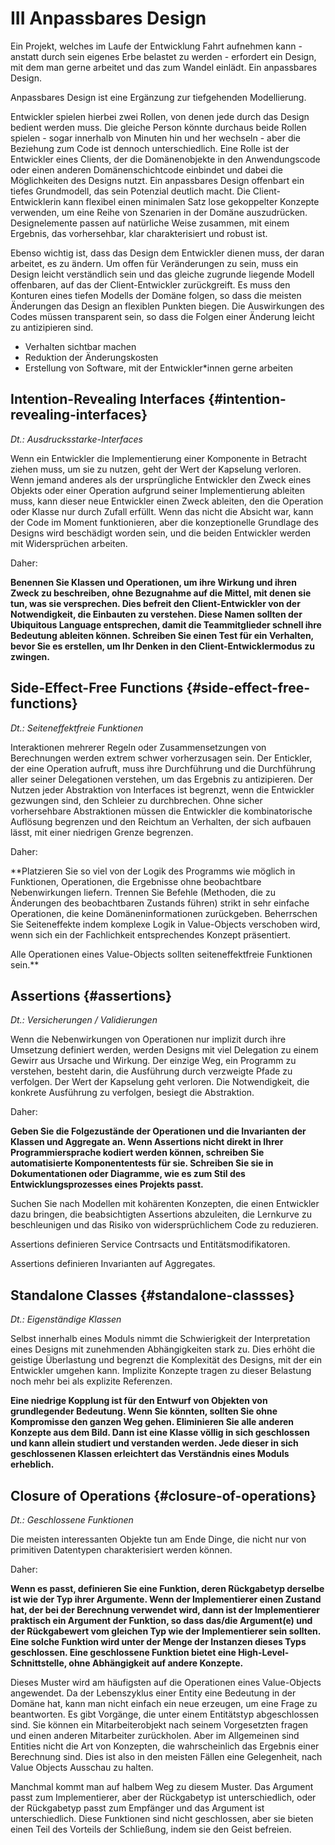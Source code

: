 # III Anpassbares Design

Ein Projekt, welches im Laufe der Entwicklung Fahrt aufnehmen kann - anstatt durch sein eigenes Erbe belastet zu werden - erfordert ein Design, mit dem man gerne arbeitet und das zum Wandel einlädt. Ein anpassbares Design.

Anpassbares Design ist eine Ergänzung zur tiefgehenden Modellierung.

Entwickler spielen hierbei zwei Rollen, von denen jede durch das Design bedient werden muss. Die gleiche Person könnte durchaus beide Rollen spielen - sogar innerhalb von Minuten hin und her wechseln - aber die Beziehung zum Code ist dennoch unterschiedlich. Eine Rolle ist der Entwickler eines Clients, der die Domänenobjekte in den Anwendungscode oder einen anderen Domänenschichtcode einbindet und dabei die Möglichkeiten des Designs nutzt. Ein anpassbares Design offenbart ein tiefes Grundmodell, das sein Potenzial deutlich macht. Die Client-Entwicklerin kann flexibel einen minimalen Satz lose gekoppelter Konzepte verwenden, um eine Reihe von Szenarien in der Domäne auszudrücken. Designelemente passen auf natürliche Weise zusammen, mit einem Ergebnis, das vorhersehbar, klar charakterisiert und robust ist.

Ebenso wichtig ist, dass das Design dem Entwickler dienen muss, der daran arbeitet, es zu ändern. Um offen für Veränderungen zu sein, muss ein Design leicht verständlich sein und das gleiche zugrunde liegende Modell offenbaren, auf das der Client-Entwickler zurückgreift. Es muss den Konturen eines tiefen Modells der Domäne folgen, so dass die meisten Änderungen das Design an flexiblen Punkten biegen. Die Auswirkungen des Codes müssen transparent sein, so dass die Folgen einer Änderung leicht zu antizipieren sind.

- Verhalten sichtbar machen
- Reduktion der Änderungskosten
- Erstellung von Software, mit der Entwickler*innen gerne arbeiten

## Intention-Revealing Interfaces {#intention-revealing-interfaces}

*Dt.: Ausdrucksstarke-Interfaces*

Wenn ein Entwickler die Implementierung einer Komponente in Betracht ziehen muss, um sie zu nutzen, geht der Wert der Kapselung verloren. Wenn jemand anderes als der ursprüngliche Entwickler den Zweck eines Objekts oder einer Operation aufgrund seiner Implementierung ableiten muss, kann dieser neue Entwickler einen Zweck ableiten, den die Operation oder Klasse nur durch Zufall erfüllt. Wenn das nicht die Absicht war, kann der Code im Moment funktionieren, aber die konzeptionelle Grundlage des Designs wird beschädigt worden sein, und die beiden Entwickler werden mit Widersprüchen arbeiten.

Daher:

**Benennen Sie Klassen und Operationen, um ihre Wirkung und ihren Zweck zu beschreiben, ohne Bezugnahme auf die Mittel, mit denen sie tun, was sie versprechen. Dies befreit den Client-Entwickler von der Notwendigkeit, die Einbauten zu verstehen. Diese Namen sollten der Ubiquitous Language entsprechen, damit die Teammitglieder schnell ihre Bedeutung ableiten können. Schreiben Sie einen Test für ein Verhalten, bevor Sie es erstellen, um Ihr Denken in den Client-Entwicklermodus zu zwingen.**

## Side-Effect-Free Functions {#side-effect-free-functions}

*Dt.: Seiteneffektfreie Funktionen*

Interaktionen mehrerer Regeln oder Zusammensetzungen von Berechnungen werden extrem schwer vorherzusagen sein. Der Entickler, der eine Operation aufruft, muss ihre Durchführung und die Durchführung aller seiner Delegationen verstehen, um das Ergebnis zu antizipieren. Der Nutzen jeder Abstraktion von Interfaces ist begrenzt, wenn die Entwickler gezwungen sind, den Schleier zu durchbrechen. Ohne sicher vorhersehbare Abstraktionen müssen die Entwickler die kombinatorische Auflösung begrenzen und den Reichtum an Verhalten, der sich aufbauen lässt, mit einer niedrigen Grenze begrenzen.

Daher:

**Platzieren Sie so viel von der Logik des Programms wie möglich in Funktionen, Operationen, die Ergebnisse ohne beobachtbare Nebenwirkungen liefern. Trennen Sie Befehle (Methoden, die zu Änderungen des beobachtbaren Zustands führen) strikt in sehr einfache Operationen, die keine Domäneninformationen zurückgeben. Beherrschen Sie Seiteneffekte indem komplexe Logik in Value-Objects verschoben wird, wenn sich ein der Fachlichkeit entsprechendes Konzept präsentiert.

Alle Operationen eines Value-Objects sollten seiteneffektfreie Funktionen sein.**

## Assertions {#assertions}

*Dt.: Versicherungen / Validierungen*

Wenn die Nebenwirkungen von Operationen nur implizit durch ihre Umsetzung definiert werden, werden Designs mit viel Delegation zu einem Gewirr aus Ursache und Wirkung. Der einzige Weg, ein Programm zu verstehen, besteht darin, die Ausführung durch verzweigte Pfade zu verfolgen. Der Wert der Kapselung geht verloren. Die Notwendigkeit, die konkrete Ausführung zu verfolgen, besiegt die Abstraktion.

Daher:

**Geben Sie die Folgezustände der Operationen und die Invarianten der Klassen und Aggregate an. Wenn Assertions nicht direkt in Ihrer Programmiersprache kodiert werden können, schreiben Sie automatisierte Komponententests für sie. Schreiben Sie sie in Dokumentationen oder Diagramme, wie es zum Stil des Entwicklungsprozesses eines Projekts passt.**

Suchen Sie nach Modellen mit kohärenten Konzepten, die einen Entwickler dazu bringen, die beabsichtigten Assertions abzuleiten, die Lernkurve zu beschleunigen und das Risiko von widersprüchlichem Code zu reduzieren.

Assertions definieren Service Contrsacts und Entitätsmodifikatoren. 

Assertions definieren Invarianten auf Aggregates.

## Standalone Classes {#standalone-classses}

*Dt.: Eigenständige Klassen*

Selbst innerhalb eines Moduls nimmt die Schwierigkeit der Interpretation eines Designs mit zunehmenden Abhängigkeiten stark zu. Dies erhöht die geistige Überlastung und begrenzt die Komplexität des Designs, mit der ein Entwickler umgehen kann. Implizite Konzepte tragen zu dieser Belastung noch mehr bei als explizite Referenzen.

**Eine niedrige Kopplung ist für den Entwurf von Objekten von grundlegender Bedeutung. Wenn Sie könnten, sollten Sie ohne Kompromisse den ganzen Weg gehen. Eliminieren Sie alle anderen Konzepte aus dem Bild. Dann ist eine Klasse völlig in sich geschlossen und kann allein studiert und verstanden werden. Jede dieser in sich geschlossenen Klassen erleichtert das Verständnis eines Moduls erheblich.**

## Closure of Operations {#closure-of-operations}

*Dt.: Geschlossene Funktionen*

Die meisten interessanten Objekte tun am Ende Dinge, die nicht nur von primitiven Datentypen charakterisiert werden können.

Daher:

**Wenn es passt, definieren Sie eine Funktion, deren Rückgabetyp derselbe ist wie der Typ ihrer Argumente. Wenn der Implementierer einen Zustand hat, der bei der Berechnung verwendet wird, dann ist der Implementierer praktisch ein Argument der Funktion, so dass das/die Argument(e) und der Rückgabewert vom gleichen Typ wie der Implementierer sein sollten. Eine solche Funktion wird unter der Menge der Instanzen dieses Typs geschlossen. Eine geschlossene Funktion bietet eine High-Level-Schnittstelle, ohne Abhängigkeit auf andere Konzepte.**

Dieses Muster wird am häufigsten auf die Operationen eines Value-Objects angewendet. Da der Lebenszyklus einer Entity eine Bedeutung in der Domäne hat, kann man nicht einfach ein neue erzeugen, um eine Frage zu beantworten. Es gibt Vorgänge, die unter einem Entitätstyp abgeschlossen sind. Sie können ein Mitarbeiterobjekt nach seinem Vorgesetzten fragen und einen anderen Mitarbeiter zurückholen. Aber im Allgemeinen sind Entities nicht die Art von Konzepten, die wahrscheinlich das Ergebnis einer Berechnung sind. Dies ist also in den meisten Fällen eine Gelegenheit, nach Value Objects Ausschau zu halten.

Manchmal kommt man auf halbem Weg zu diesem Muster. Das Argument passt zum Implementierer, aber der Rückgabetyp ist unterschiedlich, oder der Rückgabetyp passt zum Empfänger und das Argument ist unterschiedlich. Diese Funktionen sind nicht geschlossen, aber sie bieten einen Teil des Vorteils der Schließung, indem sie den Geist befreien.